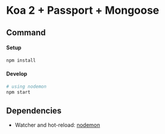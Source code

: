 # Koa 2 + Passport + Mongoose

## Command

#### Setup
```bash
npm install
```
#### Develop
```bash
# using nodemon
npm start
```

## Dependencies

- Watcher and hot-reload: [nodemon](http://nodemon.io/)
